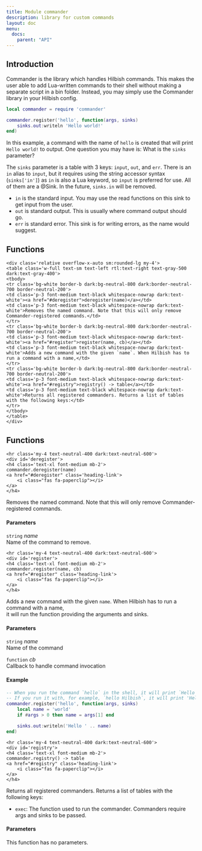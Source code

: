 ```yaml
---
title: Module commander
description: library for custom commands
layout: doc
menu:
  docs:
    parent: "API"
---
```


## Introduction


Commander is the library which handles Hilbish commands. This makes
the user able to add Lua-written commands to their shell without making
a separate script in a bin folder. Instead, you may simply use the Commander
library in your Hilbish config.

```lua
local commander = require 'commander'

commander.register('hello', function(args, sinks)
	sinks.out:writeln 'Hello world!'
end)
```

In this example, a command with the name of `hello` is created
that will print `Hello world!` to output. One question you may
have is: What is the `sinks` parameter?

The `sinks` parameter is a table with 3 keys: `input`, `out`, and `err`.
There is an `in` alias to `input`, but it requires using the string accessor syntax (`sinks['in']`)
as `in` is also a Lua keyword, so `input` is preferred for use.
All of them are a @Sink.
In the future, `sinks.in` will be removed.

- `in` is the standard input.
You may use the read functions on this sink to get input from the user.
- `out` is standard output.
This is usually where command output should go.
- `err` is standard error.
This sink is for writing errors, as the name would suggest.

## Functions

``` =html
<div class='relative overflow-x-auto sm:rounded-lg my-4'>
<table class='w-full text-sm text-left rtl:text-right text-gray-500 dark:text-gray-400'>
<tbody>
<tr class='bg-white border-b dark:bg-neutral-800 dark:border-neutral-700 border-neutral-200'>
<td class='p-3 font-medium text-black whitespace-nowrap dark:text-white'><a href="#deregister">deregister(name)</a></td>
<td class='p-3 font-medium text-black whitespace-nowrap dark:text-white'>Removes the named command. Note that this will only remove Commander-registered commands.</td>
</tr>
<tr class='bg-white border-b dark:bg-neutral-800 dark:border-neutral-700 border-neutral-200'>
<td class='p-3 font-medium text-black whitespace-nowrap dark:text-white'><a href="#register">register(name, cb)</a></td>
<td class='p-3 font-medium text-black whitespace-nowrap dark:text-white'>Adds a new command with the given `name`. When Hilbish has to run a command with a name,</td>
</tr>
<tr class='bg-white border-b dark:bg-neutral-800 dark:border-neutral-700 border-neutral-200'>
<td class='p-3 font-medium text-black whitespace-nowrap dark:text-white'><a href="#registry">registry() -> table</a></td>
<td class='p-3 font-medium text-black whitespace-nowrap dark:text-white'>Returns all registered commanders. Returns a list of tables with the following keys:</td>
</tr>
</tbody>
</table>
</div>
```

## Functions

``` =html
<hr class='my-4 text-neutral-400 dark:text-neutral-600'>
<div id='deregister'>
<h4 class='text-xl font-medium mb-2'>
commander.deregister(name)
<a href="#deregister" class='heading-link'>
	<i class="fas fa-paperclip"></i>
</a>
</h4>

```

Removes the named command. Note that this will only remove Commander-registered commands.  

#### Parameters

`string` _name_  
Name of the command to remove.



``` =html
<hr class='my-4 text-neutral-400 dark:text-neutral-600'>
<div id='register'>
<h4 class='text-xl font-medium mb-2'>
commander.register(name, cb)
<a href="#register" class='heading-link'>
	<i class="fas fa-paperclip"></i>
</a>
</h4>

```

Adds a new command with the given `name`. When Hilbish has to run a command with a name,  
it will run the function providing the arguments and sinks.  

#### Parameters

`string` _name_  
Name of the command

`function` _cb_  
Callback to handle command invocation

#### Example

```lua
-- When you run the command `hello` in the shell, it will print `Hello world`.
-- If you run it with, for example, `hello Hilbish`, it will print 'Hello Hilbish'
commander.register('hello', function(args, sinks)
	local name = 'world'
	if #args > 0 then name = args[1] end

	sinks.out:writeln('Hello ' .. name)
end)
```


``` =html
<hr class='my-4 text-neutral-400 dark:text-neutral-600'>
<div id='registry'>
<h4 class='text-xl font-medium mb-2'>
commander.registry() -> table
<a href="#registry" class='heading-link'>
	<i class="fas fa-paperclip"></i>
</a>
</h4>

```

Returns all registered commanders. Returns a list of tables with the following keys:  
- `exec`: The function used to run the commander. Commanders require args and sinks to be passed.  

#### Parameters

This function has no parameters.  


